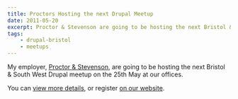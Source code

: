 ```yaml
---
title: Proctors Hosting the next Drupal Meetup
date: 2011-05-20
excerpt: Proctor & Stevenson are going to be hosting the next Bristol & South West Drupal meetup.
tags:
    - drupal-bristol
    - meetups
---
```


My employer, [Proctor & Stevenson](http://www.proctors.co.uk), are going to be
hosting the next Bristol & South West Drupal meetup on the 25th May at our
offices.

You can [view more details](http://groups.drupal.org/node/147324), or register
[on our website](http://www.proctors.co.uk/Drupal-SWUG-Meetup).
